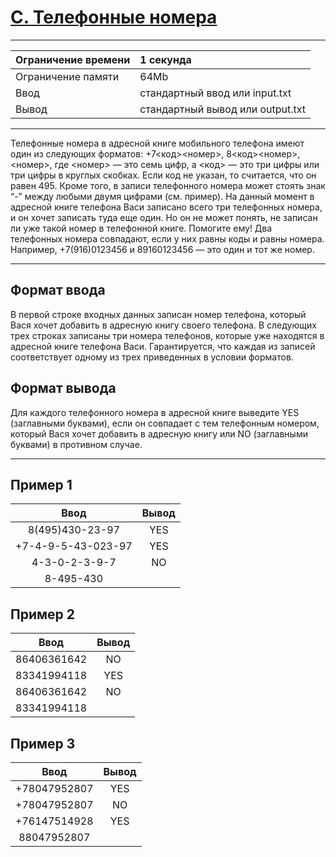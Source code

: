 # [C. Телефонные номера](https://contest.yandex.ru/contest/27393/problems/C/)

---
| Ограничение времени  | 1 секунда  |
| :--- |:---|
| Ограничение памяти     | 64Mb |
| Ввод      | стандартный ввод или input.txt |
| Вывод | стандартный вывод или output.txt |
---

Телефонные номера в адресной книге мобильного телефона имеют один из следующих форматов: +7<код><номер>, 8<код><номер>, <номер>, где <номер> — это семь цифр, а <код> — это три цифры или три цифры в круглых скобках. Если код не указан, то считается, что он равен 495. Кроме того, в записи телефонного номера может стоять знак “-” между любыми двумя цифрами (см. пример). На данный момент в адресной книге телефона Васи записано всего три телефонных номера, и он хочет записать туда еще один. Но он не может понять, не записан ли уже такой номер в телефонной книге. Помогите ему! Два телефонных номера совпадают, если у них равны коды и равны номера. Например, +7(916)0123456 и 89160123456 — это один и тот же номер.

---
## Формат ввода
В первой строке входных данных записан номер телефона, который Вася хочет добавить в адресную книгу своего телефона. В следующих трех строках записаны три номера телефонов, которые уже находятся в адресной книге телефона Васи. Гарантируется, что каждая из записей соответствует одному из трех приведенных в условии форматов.

## Формат вывода
Для каждого телефонного номера в адресной книге выведите YES (заглавными буквами), если он совпадает с тем телефонным номером, который Вася хочет добавить в адресную книгу или NO (заглавными буквами) в противном случае.

---
## Пример 1

| Ввод  | Вывод  |
| :---: | :---: |
| 8(495)430-23-97 | YES |
| +7-4-9-5-43-023-97 | YES |
| 4-3-0-2-3-9-7 | NO |
| 8-495-430 | |

## Пример 2

| Ввод  | Вывод  |
| :---: | :---: |
| 86406361642 | NO |
| 83341994118 | YES |
| 86406361642 | NO |
| 83341994118 | |

## Пример 3

| Ввод  | Вывод  |
| :---: | :---: |
| +78047952807 | YES |
| +78047952807 | NO |
| +76147514928 | YES |
| 88047952807 | |
